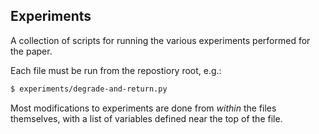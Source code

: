 ## Experiments


A collection of scripts for running the various experiments performed for the paper.

Each file must be run from the repostiory root, e.g.:
```sh
$ experiments/degrade-and-return.py
```

Most modifications to experiments are done from *within* the files themselves, with a list of
variables defined near the top of the file.
